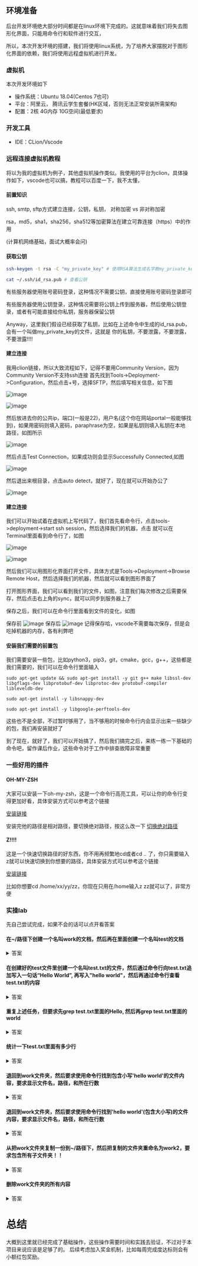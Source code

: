 ## 环境准备

后台开发环境绝大部分时间都是在linux环境下完成的。这就意味着我们将失去图形化界面，只能用命令行和软件进行交互，

所以，本次开发环境的搭建，我们将使用linux系统，为了培养大家摆脱对于图形化界面的依赖，我们将使用远程虚拟机进行开发。

### 虚拟机

本次开发环境如下

- 操作系统：Ubuntu 18.04(Centos 7也可)
- 平台：阿里云， 腾讯云学生套餐(HK区域，否则无法正常安装所需架构)
- 配置：2核 4G内存 10G空间(最低要求)

### 开发工具

- IDE：CLion/Vscode

### 远程连接虚拟机教程

将以为我的虚拟机为例子，其他虚拟机操作类似。我使用的平台为clion，具体操作如下，vscode也可以搞，教程可以百度一下，我不太懂，

#### 前置知识

ssh, smtp, sftp方式建立连接，公钥，私钥， 对称加密 vs 非对称加密

rsa，md5，sha1，sha256，sha512等加密算法在建立可靠连接（https）中的作用

(计算机网络基础，面试大概率会问)


#### 获取公钥

```bash
ssh-keygen -t rsa -C "my_private_key" # 使用RSA算法生成名字教my_private_key的公钥私钥对

cat ~/.ssh/id_rsa.pub # 查看公钥
```

有些服务器使用账号密码登录，这种情况不需要公钥，直接使用账号密码登录即可

有些服务器使用公钥登录，这种情况需要将公钥上传到服务器，然后使用公钥登录，或者有可能直接给你私钥，服务器保留公钥

Anyway，这里我们假设已经获取了私钥，比如在上述命令中生成的id_rsa.pub，会有一个叫做my_private_key的文件，这就是
你的私钥，不要泄露，不要泄露，不要泄露!!!!

#### 建立连接
我用clion链接，所以大致流程如下，记得不要用Community Version，因为Community Version不支持ssh连接
首先找到Tools->Deployment->Configuration，然后点击+号，选择SFTP，然后填写相关信息，如下图

![image](https://user-images.githubusercontent.com/46698520/200650874-78a75d95-928a-4992-a576-00325232537e.png)

![image](https://user-images.githubusercontent.com/46698520/200651232-fabf9df1-3799-4530-8d35-2da19c998a66.png)

然后放进去你的公共ip，端口(一般是22)，用户名(这个你在网站portal一般能够找到)，如果用密码则填入密码，paraphrase为空，如果是私钥则填入私钥在本地
路径，如图所示

![image](https://user-images.githubusercontent.com/46698520/200651443-5c984555-062e-4b46-a100-1615dca988bd.png)

然后点击Test Connection，如果成功则会显示Successfully Connected,如图

![image](https://user-images.githubusercontent.com/46698520/200651767-49d9a937-20cb-4f8b-9291-e5c91e21e712.png)

然后退出来根目录，点击auto detect，就好了，现在就可以开始办公了

![image](https://user-images.githubusercontent.com/46698520/200652246-009cc610-77e1-4900-b988-ecab8a7e143f.png)

#### 建立连接
我们可以开始试着在虚拟机上写代码了，我们首先看命令行，点击tools->deployment->start ssh session，然后选择我们的机器，点击
就可以在Terminal里面看到命令行了，如图

![image](https://user-images.githubusercontent.com/46698520/200653222-0629ac50-2bc7-4486-9e9d-0d750db53fdf.png)

![image](https://user-images.githubusercontent.com/46698520/200653496-1426605b-c84e-4624-9883-beed85e9d658.png)

然后我们可以用图形化界面打开文件，具体方式是Tools->Deployment->Browse Remote Host，然后选择我们的机器，然后就可以看到图形界面了

打开图形界面，我们可以看到我们的文件，如图，注意我们每次修改之后需要保存，然后点击右上角的sync，就可以同步到服务器上了

保存之后，我们可以在命令行里面看到文件的变化，如图

保存前
![image](https://user-images.githubusercontent.com/46698520/200655167-47f8ce35-9e87-4a83-81f2-4c3d58618f9c.png)
保存后
![image](https://user-images.githubusercontent.com/46698520/200655274-3e4c8e7e-d14c-433c-b46d-da3c90024b2d.png)
记得保存哈，vscode不需要每次保存，但是会吃掉机器的内存，各有利弊吧
#### 安装我们需要的前置包
我们需要安装一些包，比如python3，pip3，git，cmake，gcc，g++，这些都是我们需要的，我们可以在命令行里面输入
```
sudo apt-get update && sudo apt-get install -y git g++ make libssl-dev libgflags-dev libprotobuf-dev libprotoc-dev protobuf-compiler libleveldb-dev

sudo apt-get install -y libsnappy-dev

sudo apt-get install -y libgoogle-perftools-dev
```
这些也不是全部，不过暂时够用了，当不够用的时候命令行内会显示出来一些缺少的包，我们再安装就好了

到了现在，就好了，我们可以开始搞了，然后我们搞完之后，来练一练一下基础的命令吧，留作课后作业，这些命令对于工作中排查故障非常重要

### 一些好用的插件
#### OH-MY-ZSH
大家可以安装一下oh-my-zsh，这是一个命令行高亮工具，可以让你的命令行变得更加好看，具体安装方式可以参考这个链接

[安装链接](https://blog.csdn.net/qierkang/article/details/85941316)

安装完他的路径是相对路径，要切换绝对路径，按这么改一下
[切换绝对路径](https://blog.csdn.net/weixin_36429334/article/details/73935272)
#### Z!!!!
这是一个快速切换路径的好东西，你不用再频繁地cd或者cd .. 了，你只需要输入z就可以快速切换到你想要的路径，具体安装方式可以参考这个链接

[安装链接](http://t.zoukankan.com/daodaotest-p-13620965.html)

比如你想要cd /home/xx/yy/zz，你现在只用在/home输入z zz就可以了，非常方便
### 实操lab
先自己尝试完成，如果不会的话可以点开看答案
#### 在~/路径下创建一个名叫work的文档，然后再在里面创建一个名叫test的文档

<details>
<summary>答案</summary>
<pre><code>
mkdir work
cd work
mkdir test
</code></pre>
</details>

#### 在创建好的test文件里创建一个名叫test.txt的文件，然后通过命令行向test.txt追加写入一句话“Hello World”, 再写入"hello world"，然后再通过命令行查看test.txt的内容
<details>
<summary>答案</summary>
<pre><code>
touch test.txt
echo "Hello World" >> test.txt
echo "hello world" >> test.txt
cat test.txt
</code></pre>
</details>

#### 重复上述任务，但要求先grep test.txt里面的Hello, 然后再grep test.txt里面的world
<details>
<summary>答案</summary>
<pre><code>
grep -rn "Hello" | grep "world" 
</code></pre>
</details>

#### 统计一下test.txt里面有多少行
<details>
<summary>答案</summary>
<pre><code>
wc -l test.txt
或者
cat test.txt | wc -l
</code></pre>
</details>

#### 退回到work文件夹，然后要求使用命令行找到包含小写'hello world'的文件内容，要求显示文件名，路径，和所在行数
<details>
<summary>答案</summary>
<pre><code>
grep -rn "hello world" 
</code></pre>
</details>

#### 退回到work文件夹，然后要求使用命令行找到'hello world'(包含大小写)的文件内容，要求显示文件名，路径，和所在行数

<details>
<summary>答案</summary>
<pre><code>
grep -rni "hello world" 
</code></pre>
</details>

#### 从把work文件夹复制一份到~/路径下，然后把复制的文件夹重命名为work2，要求包含所有子文件夹！！
<details>
<summary>答案</summary>
<pre><code>
cp -r work work2
</code></pre>
</details>

#### 删除work文件夹的所有内容
<details>
<summary>答案</summary>
<pre><code>
rm -rf work
</code></pre>
</details>


# 总结
大概到这里就已经完成了基础操作，这些操作需要时间和实践去验证，不过对于本项目来说应该是足够了的。
后续考虑加入奖金机制，比如每周完成度达标则会有小额红包奖励。
